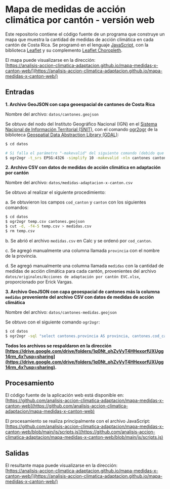 # Mapa de medidas de acción climática por cantón - versión web
Este repositorio contiene el código fuente de un programa que construye un mapa que muestra la cantidad de medidas de acción climática en cada cantón de Costa Rica. Se programó en el lenguaje [JavaScript](https://en.wikipedia.org/wiki/JavaScript), con la biblioteca [Leaflet](https://leafletjs.com/) y su complemento [Leaflet Choropleth](https://github.com/timwis/leaflet-choropleth).

El mapa puede visualizarse en la dirección:  
[https://analisis-accion-climatica-adaptacion.github.io/mapa-medidas-x-canton-web/](https://analisis-accion-climatica-adaptacion.github.io/mapa-medidas-x-canton-web/)

## Entradas
**1. Archivo GeoJSON con capa geoespacial de cantones de Costa Rica**  

Nombre del archivo: ```datos/cantones.geojson```  

Se obtuvo del nodo del Instituto Geográfico Nacional (IGN) en el [Sistema Nacional de Información Territorial (SNIT)](https://www.snitcr.go.cr/), con el comando [ogr2ogr](https://gdal.org/programs/ogr2ogr.html#ogr2ogr) de la biblioteca [Geospatial Data Abstraction Library (GDAL)](https://gdal.org/):
```sh
$ cd datos

# Si falla el parámetro "-makevalid" del siguiente comando (debido que no está en la versión de GDAL que se está utilizando), debe removerse
$ ogr2ogr -t_srs EPSG:4326 -simplify 10 -makevalid -nln cantones cantones.geojson WFS:"http://geos.snitcr.go.cr/be/IGN_5/wfs" "IGN_5:limitecantonal_5k"
```

**2. Archivo CSV con datos de medidas de acción climática en adaptación por cantón**  

Nombre del archivo: ```datos/medidas-adaptacion-x-canton.csv```  

Se obtuvo al realizar el siguiente procedimiento:  

a. Se obtuvieron los campos ```cod_canton``` y ```canton``` con los siguientes comandos:
```sh
$ cd datos
$ ogr2ogr temp.csv cantones.geojson
$ cut -d, -f4-5 temp.csv > medidas.csv
$ rm temp.csv
```

b. Se abrió el archivo ```medidas.csv``` en Calc y se ordenó por ```cod_canton```.

c. Se agregó manualmente una columna llamada ```provincia``` con el nombre de la provincia.

d. Se agregó manualmente una columna llamada ```medidas``` con la cantidad de medidas de acción climática para cada cantón, provenientes del archivo ```datos/originales/Acciones de adaptación por cantón EVC.xlsx```, proporcionado por Erick Vargas.

**3. Archivo GeoJSON con capa geoespacial de cantones más la columna ```medidas``` proveniente del archivo CSV con datos de medidas de acción climática**  

Nombre del archivo: ```datos/cantones-medidas.geojson```  

Se obtuvo con el siguiente comando ```ogr2ogr```:
```sh
$ cd datos
$ ogr2ogr -sql "select cantones.provincia AS provincia, cantones.cod_canton AS cod_canton, cantones.canton AS canton, cast(medidas.medidas as integer) AS medidas from cantones left join 'medidas.csv'.medidas on cantones.cod_canton = medidas.cod_canton" cantones-medidas.geojson cantones.geojson
```

**Todos los archivos se respaldaron en la dirección [https://drive.google.com/drive/folders/1q0Nt_ohZvVyT4HHexorfUXUgg14rm_4x?usp=sharing](https://drive.google.com/drive/folders/1q0Nt_ohZvVyT4HHexorfUXUgg14rm_4x?usp=sharing).**

## Procesamiento
El código fuente de la aplicación web está disponible en:  
[https://github.com/analisis-accion-climatica-adaptacion/mapa-medidas-x-canton-web](https://github.com/analisis-accion-climatica-adaptacion/mapa-medidas-x-canton-web)

El procesamiento se realiza principalmente con el archivo JavaScript:  
[https://github.com/analisis-accion-climatica-adaptacion/mapa-medidas-x-canton-web/blob/main/js/scripts.js](https://github.com/analisis-accion-climatica-adaptacion/mapa-medidas-x-canton-web/blob/main/js/scripts.js)

## Salidas
El resultante mapa puede visualizarse en la dirección:  
[https://analisis-accion-climatica-adaptacion.github.io/mapa-medidas-x-canton-web/](https://analisis-accion-climatica-adaptacion.github.io/mapa-medidas-x-canton-web/)
